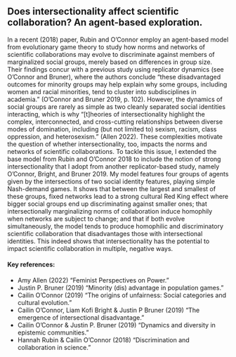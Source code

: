 ## Does intersectionality affect scientific collaboration? An agent-based exploration.

In a recent (2018) paper, Rubin and O’Connor employ an agent-based model from evolutionary game theory to study how norms and networks of scientific collaborations may evolve
to discriminate against members of marginalized social groups, merely based on differences in group size. Their findings concur with a previous study using replicator dynamics (see O’Connor and Bruner),
where the authors conclude “these disadvantaged outcomes for minority groups may help explain why some groups, including women and racial minorities, tend to cluster into subdisciplines in
academia.” (O’Connor and Bruner 2019, p. 102). However, the dynamics of social groups are rarely as simple as two cleanly separated social identities interacting, which is why “[t]heories of intersectionality highlight the complex, interconnected, and cross-cutting relationships between diverse modes of domination, including (but not limited to) sexism, racism, class oppression, and heterosexism.” (Allen 2022). These complexities motivate the question of whether intersectionality, too, impacts the norms and networks of scientific collaborations. To tackle this issue, I extended the base model from Rubin and O’Connor 2018 to include the notion of strong intersectionality that I adopt from another replicator-based study, namely O’Connor, Bright, and Bruner 2019. My model features four groups of agents given by the intersections of two social identity features, playing simple Nash-demand games. It shows that between the largest and smallest of these groups, fixed networks lead to a strong cultural Red King effect where bigger social groups end up discriminating against smaller ones; that intersectionally marginalizing norms of collaboration induce homophily when networks are subject to change; and that if both evolve simultaneously, the model tends to produce homophilic and discriminatory scientific collaboration that disadvantages those with intersectional identities. This indeed shows that intersectionality has the potential to impact scientific collaboration in multiple, negative ways.

#### Key references:
* Amy Allen (2022) “Feminist Perspectives on Power.”
* Justin P. Bruner (2019) “Minority (dis) advantage in population games.”
* Cailin O’Connor (2019) “The origins of unfairness: Social categories and cultural evolution.”
* Cailin O’Connor, Liam Kofi Bright & Justin P Bruner (2019) “The emergence of intersectional disadvantage.” 
* Cailin O’Connor & Justin P. Bruner (2019) “Dynamics and diversity in epistemic communities.”
* Hannah Rubin & Cailin O’Connor (2018) “Discrimination and collaboration in science.”

